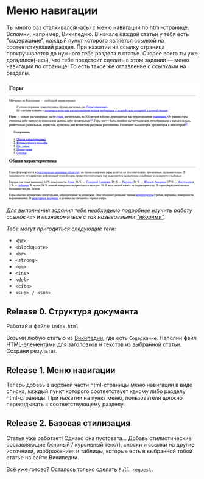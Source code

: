 # Меню навигации

Ты много раз сталкивался(-ась) с меню навигации по html-странице. Вспомни, например, Википедию. В начале каждой статьи у тебя есть "содержание", каждый пункт которого является ссылкой на соответствующий раздел. При нажатии на ссылку страница прокручивается до нужного тебе раздела в статье. Скорее всего ты уже догадался(-ась), что тебе предстоит сделать в этом задании — меню навигации по странице! То есть такое же оглавление с ссылками на разделы.

![Пример статьи](navigation.png "Пример статьи")

_Для выполнения задания тебе необходимо подробнее изучить работу ссылок `<a>` и познакомиться с так называемыми ["якорями"](https://developer.mozilla.org/ru/docs/Web/HTML/Element/A)._

_Тебе могут пригодиться следующие теги:_

- `<hr>`
- `<blockquote>`
- `<br>`
- `<strong>`
- `<em>`
- `<ins>`
- `<del>`
- `<cite>`
- `<sup> / <sub>`

## Release 0. Структура документа

Работай в файле `index.html`

Возьми любую статью из [Википедии](https://ru.wikipedia.org), где есть `Содержание`. Наполни файл HTML-элементами для заголовков и текстов из выбранной статьи. Сохрани результат.

## Release 1. Меню навигации

Теперь добавь в верхней части html-страницы меню навигации в виде списка, каждый пункт которого соответствует какому либо разделу html-страницы. При нажатии на пункт меню, пользователя должно перекидывать к соответствующему разделу.

## Release 2. Базовая стилизация

Статья уже работает! Однако она пустовата... Добавь стилистические составляющие (жирный / курсивный текст), сноски и ссылки на другие источники, изображениея и таблицы, которые есть в выбранной тобой статье на сайте Википедии.

Всё уже готово? Осталось только сделать `Pull request`.
